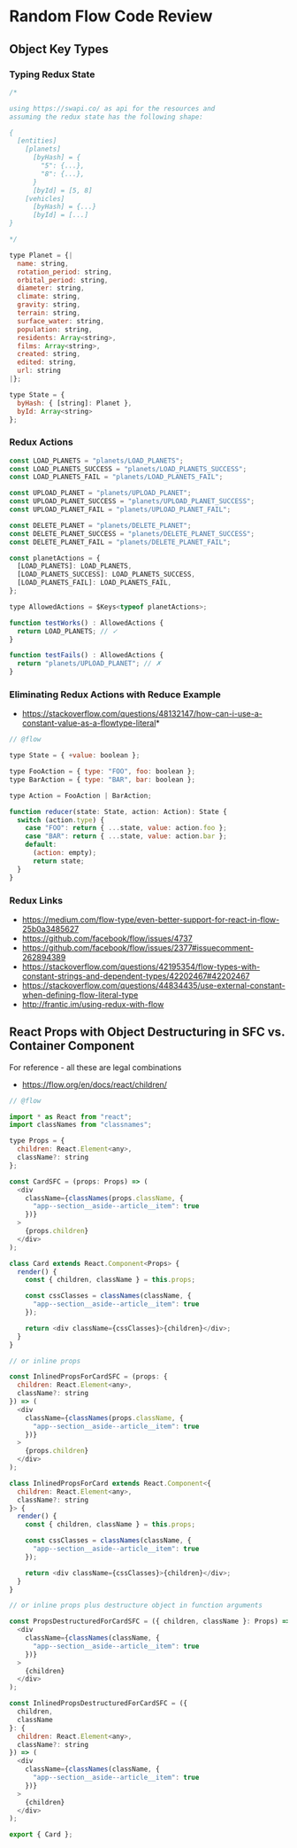 # Random Flow Code Review

## Object Key Types

### Typing Redux State

```js
/*

using https://swapi.co/ as api for the resources and
assuming the redux state has the following shape:

{
  [entities]
    [planets]
      [byHash] = {
        "5": {...},
        "8": {...},
      }
      [byId] = [5, 8]
    [vehicles]
      [byHash] = {...}
      [byId] = [...]
}

*/

type Planet = {|
  name: string,
  rotation_period: string,
  orbital_period: string,
  diameter: string,
  climate: string,
  gravity: string,
  terrain: string,
  surface_water: string,
  population: string,
  residents: Array<string>,
  films: Array<string>,
  created: string,
  edited: string,
  url: string
|};

type State = {
  byHash: { [string]: Planet },
  byId: Array<string>
};
```

### Redux Actions

```js
const LOAD_PLANETS = "planets/LOAD_PLANETS";
const LOAD_PLANETS_SUCCESS = "planets/LOAD_PLANETS_SUCCESS";
const LOAD_PLANETS_FAIL = "planets/LOAD_PLANETS_FAIL";

const UPLOAD_PLANET = "planets/UPLOAD_PLANET";
const UPLOAD_PLANET_SUCCESS = "planets/UPLOAD_PLANET_SUCCESS";
const UPLOAD_PLANET_FAIL = "planets/UPLOAD_PLANET_FAIL";

const DELETE_PLANET = "planets/DELETE_PLANET";
const DELETE_PLANET_SUCCESS = "planets/DELETE_PLANET_SUCCESS";
const DELETE_PLANET_FAIL = "planets/DELETE_PLANET_FAIL";

const planetActions = {
  [LOAD_PLANETS]: LOAD_PLANETS,
  [LOAD_PLANETS_SUCCESS]: LOAD_PLANETS_SUCCESS,
  [LOAD_PLANETS_FAIL]: LOAD_PLANETS_FAIL,
};

type AllowedActions = $Keys<typeof planetActions>;

function testWorks() : AllowedActions {
  return LOAD_PLANETS; // ✓
}

function testFails() : AllowedActions {
  return "planets/UPLOAD_PLANET"; // ✗
}
```

### Eliminating Redux Actions with Reduce Example

* <https://stackoverflow.com/questions/48132147/how-can-i-use-a-constant-value-as-a-flowtype-literal>*

```js
// @flow

type State = { +value: boolean };

type FooAction = { type: "FOO", foo: boolean };
type BarAction = { type: "BAR", bar: boolean };

type Action = FooAction | BarAction;

function reducer(state: State, action: Action): State {
  switch (action.type) {
    case "FOO": return { ...state, value: action.foo };
    case "BAR": return { ...state, value: action.bar };
    default:
      (action: empty);
      return state;
  }
}
```

### Redux Links

* <https://medium.com/flow-type/even-better-support-for-react-in-flow-25b0a3485627>
* <https://github.com/facebook/flow/issues/4737>
* <https://github.com/facebook/flow/issues/2377#issuecomment-262894389>
* <https://stackoverflow.com/questions/42195354/flow-types-with-constant-strings-and-dependent-types/42202467#42202467>
* <https://stackoverflow.com/questions/44834435/use-external-constant-when-defining-flow-literal-type>
* <http://frantic.im/using-redux-with-flow>

## React Props with Object Destructuring in SFC vs. Container Component

For reference - all these are legal combinations
* <https://flow.org/en/docs/react/children/>

```js
// @flow

import * as React from "react";
import classNames from "classnames";

type Props = {
  children: React.Element<any>,
  className?: string
};

const CardSFC = (props: Props) => (
  <div
    className={classNames(props.className, {
      "app--section__aside--article__item": true
    })}
  >
    {props.children}
  </div>
);

class Card extends React.Component<Props> {
  render() {
    const { children, className } = this.props;

    const cssClasses = classNames(className, {
      "app--section__aside--article__item": true
    });

    return <div className={cssClasses}>{children}</div>;
  }
}

// or inline props

const InlinedPropsForCardSFC = (props: {
  children: React.Element<any>,
  className?: string
}) => (
  <div
    className={classNames(props.className, {
      "app--section__aside--article__item": true
    })}
  >
    {props.children}
  </div>
);

class InlinedPropsForCard extends React.Component<{
  children: React.Element<any>,
  className?: string
}> {
  render() {
    const { children, className } = this.props;

    const cssClasses = classNames(className, {
      "app--section__aside--article__item": true
    });

    return <div className={cssClasses}>{children}</div>;
  }
}

// or inline props plus destructure object in function arguments

const PropsDestructuredForCardSFC = ({ children, className }: Props) => (
  <div
    className={classNames(className, {
      "app--section__aside--article__item": true
    })}
  >
    {children}
  </div>
);

const InlinedPropsDestructuredForCardSFC = ({
  children,
  className
}: {
  children: React.Element<any>,
  className?: string
}) => (
  <div
    className={classNames(className, {
      "app--section__aside--article__item": true
    })}
  >
    {children}
  </div>
);

export { Card };
```
